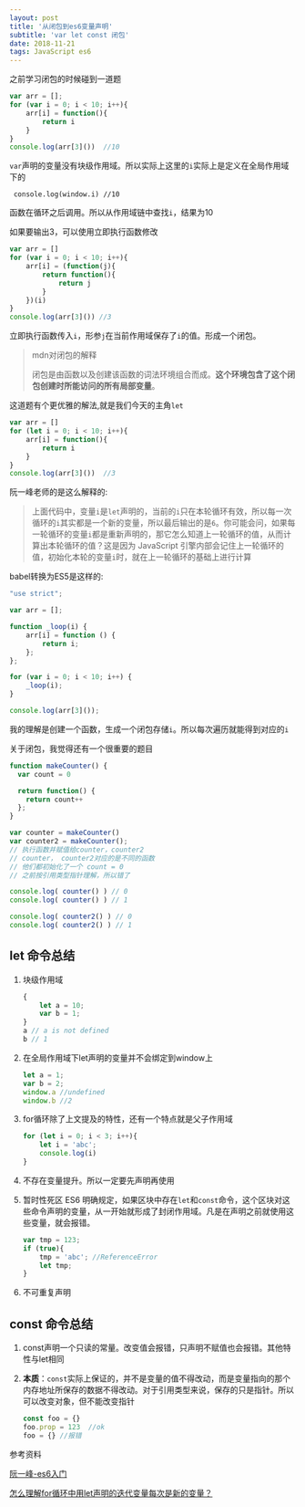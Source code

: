 ```yaml
---
layout: post
title: '从闭包到es6变量声明'
subtitle: 'var let const 闭包'
date: 2018-11-21
tags: JavaScript es6
---
```




之前学习闭包的时候碰到一道题

```javascript
var arr = [];
for (var i = 0; i < 10; i++){
    arr[i] = function(){
        return i
    }
}
console.log(arr[3]())  //10
```

`var`声明的变量没有块级作用域。所以实际上这里的`i`实际上是定义在全局作用域下的

` console.log(window.i) //10`

函数在循环之后调用。所以从作用域链中查找`i`，结果为10

如果要输出3，可以使用立即执行函数修改

```javascript
var arr = []
for (var i = 0; i < 10; i++){
    arr[i] = (function(j){
    	return function(){
    		return j
    	}
    })(i)
}
console.log(arr[3]()) //3
```

立即执行函数传入`i`，形参`j`在当前作用域保存了`i`的值。形成一个闭包。

> mdn对闭包的解释
>
> 闭包是由函数以及创建该函数的词法环境组合而成。**这个环境包含了这个闭包创建时所能访问的所有局部变量**。

这道题有个更优雅的解法,就是我们今天的主角`let`

```javascript
var arr = []
for (let i = 0; i < 10; i++){
    arr[i] = function(){
        return i
    }
}
console.log(arr[3]())  //3
```

阮一峰老师的是这么解释的:

> 上面代码中，变量`i`是`let`声明的，当前的`i`只在本轮循环有效，所以每一次循环的`i`其实都是一个新的变量，所以最后输出的是`6`。你可能会问，如果每一轮循环的变量`i`都是重新声明的，那它怎么知道上一轮循环的值，从而计算出本轮循环的值？这是因为 JavaScript 引擎内部会记住上一轮循环的值，初始化本轮的变量`i`时，就在上一轮循环的基础上进行计算

babel转换为ES5是这样的:

```javascript
"use strict";

var arr = [];

function _loop(i) {
    arr[i] = function () {
        return i;
    };
};

for (var i = 0; i < 10; i++) {
    _loop(i);
}

console.log(arr[3]());
```

我的理解是创建一个函数，生成一个闭包存储`i`。所以每次遍历就能得到对应的`i`

关于闭包，我觉得还有一个很重要的题目

```javascript
function makeCounter() {
  var count = 0

  return function() {
    return count++
  };
}

var counter = makeCounter() 
var counter2 = makeCounter();
// 执行函数并赋值给counter，counter2
// counter， counter2对应的是不同的函数
// 他们都初始化了一个 count = 0
// 之前按引用类型指针理解，所以错了

console.log( counter() ) // 0
console.log( counter() ) // 1

console.log( counter2() ) // 0
console.log( counter2() ) // 1
```



## let 命令总结

1. 块级作用域

   ```javascript
   {
       let a = 10;
       var b = 1;
   }
   a // a is not defined
   b // 1
   ```

2. 在全局作用域下let声明的变量并不会绑定到window上

   ```javascript
   let a = 1;
   var b = 2;
   window.a //undefined
   window.b //2
   ```

3. for循环除了上文提及的特性，还有一个特点就是父子作用域

   ```javascript
   for (let i = 0; i < 3; i++){
       let i = 'abc';
       console.log(i)
   }
   
   ```

4. 不存在变量提升。所以一定要先声明再使用

5. 暂时性死区
   ES6 明确规定，如果区块中存在`let`和`const`命令，这个区块对这些命令声明的变量，从一开始就形成了封闭作用域。凡是在声明之前就使用这些变量，就会报错。

   ```javascript
   var tmp = 123;
   if (true){
       tmp = 'abc'; //ReferenceError
       let tmp;
   }
   ```

6. 不可重复声明

## const 命令总结

1. const声明一个只读的常量。改变值会报错，只声明不赋值也会报错。其他特性与let相同

2. **本质**：`const`实际上保证的，并不是变量的值不得改动，而是变量指向的那个内存地址所保存的数据不得改动。对于引用类型来说，保存的只是指针。所以可以改变对象，但不能改变指针

   ```javascript
   const foo = {}
   foo.prop = 123  //ok
   foo = {} //报错
   ```



参考资料



[阮一峰-es6入门](http://es6.ruanyifeng.com/#docs/let)

[怎么理解for循环中用let声明的迭代变量每次是新的变量？](https://segmentfault.com/q/1010000007541743)

























